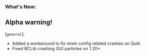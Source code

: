 ### What's New:

## Alpha warning!

[`general`]:

* Added a workaround to fix mixin config related crashes on Quilt.
* Fixed BCLib crashing GUI particles on 1.20+.